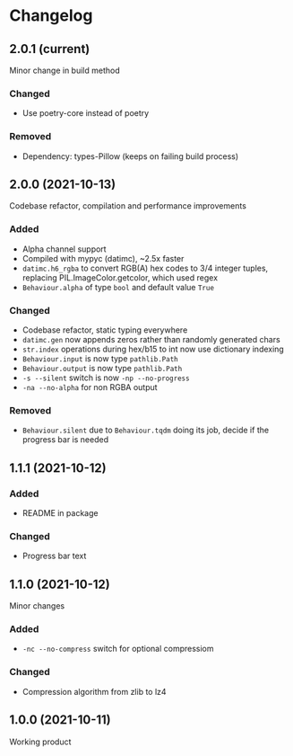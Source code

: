 # Changelog

## 2.0.1 (current)

Minor change in build method

### Changed

- Use poetry-core instead of poetry

### Removed

- Dependency: types-Pillow (keeps on failing build process)

## 2.0.0 (2021-10-13)

Codebase refactor, compilation and performance improvements

### Added

- Alpha channel support
- Compiled with mypyc (datimc), ~2.5x faster
- `datimc.h6_rgba` to convert RGB(A) hex codes to 3/4 integer tuples, replacing
  PIL.ImageColor.getcolor, which used regex
- `Behaviour.alpha` of type `bool` and default value `True`

### Changed

- Codebase refactor, static typing everywhere
- `datimc.gen` now appends zeros rather than randomly generated chars
- `str.index` operations during hex/b15 to int now use dictionary indexing
- `Behaviour.input` is now type `pathlib.Path`
- `Behaviour.output` is now type `pathlib.Path`
- `-s --silent` switch is now `-np --no-progress`
- `-na --no-alpha` for non RGBA output

### Removed

- `Behaviour.silent` due to `Behaviour.tqdm` doing its job, decide if the
  progress bar is needed

## 1.1.1 (2021-10-12)

### Added

- README in package

### Changed

- Progress bar text

## 1.1.0 (2021-10-12)

Minor changes

### Added

- `-nc --no-compress` switch for optional compressiom

### Changed

- Compression algorithm from zlib to lz4

## 1.0.0 (2021-10-11)

Working product
